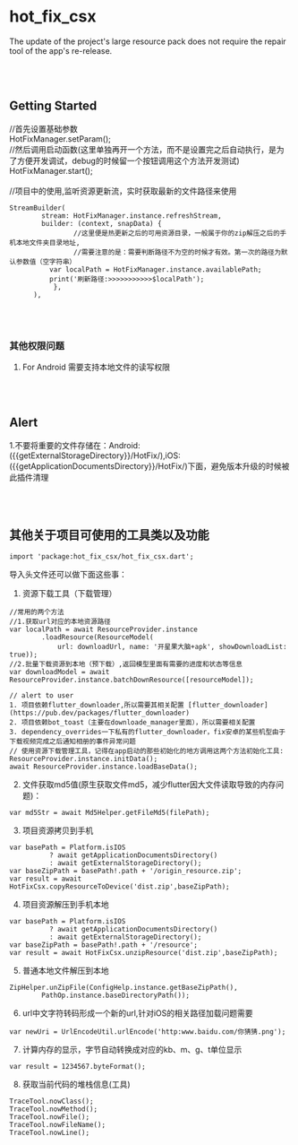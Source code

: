 <!--
 * @Author: Cao Shixin
 * @Date: 2022-01-19 14:57:55
 * @LastEditors: Cao Shixin
 * @LastEditTime: 2022-04-24 09:11:46
 * @Description: 
-->
# hot_fix_csx

The update of the project's large resource pack does not require the repair tool of the app's re-release.

<br /><br />

## Getting Started
//首先设置基础参数<br />
HotFixManager.setParam();<br />
//然后调用启动函数(这里单独再开一个方法，而不是设置完之后自动执行，是为了方便开发调试，debug的时候留一个按钮调用这个方法开发测试)<br />
HotFixManager.start();<br />
<br />
//项目中的使用,监听资源更新流，实时获取最新的文件路径来使用
```
StreamBuilder(
        stream: HotFixManager.instance.refreshStream,
        builder: (context, snapData) {
                //这里便是热更新之后的可用资源目录，一般属于你的zip解压之后的手机本地文件夹目录地址,
                //需要注意的是：需要判断路径不为空的时候才有效。第一次的路径为默认参数值（空字符串）
          var localPath = HotFixManager.instance.availablePath;
          print('刷新路径:>>>>>>>>>>>$localPath');
           },
      ),
```

<br /><br />

### 其他权限问题
1. For Android 需要支持本地文件的读写权限

<br /><br />

## Alert
1.不要将重要的文件存储在：Android:({{getExternalStorageDirectory}}/HotFix/),iOS:({{getApplicationDocumentsDirectory}}/HotFix/)下面，避免版本升级的时候被此插件清理

<br /><br />

## 其他关于项目可使用的工具类以及功能
```
import 'package:hot_fix_csx/hot_fix_csx.dart';
```
导入头文件还可以做下面这些事：

1. 资源下载工具（下载管理）
```
//常用的两个方法
//1.获取url对应的本地资源路径
var localPath = await ResourceProvider.instance
        .loadResource(ResourceModel(
            url: downloadUrl, name: '开星果大脑+apk', showDownloadList: true));
//2.批量下载资源到本地（预下载）,返回模型里面有需要的进度和状态等信息
var downloadModel = await ResourceProvider.instance.batchDownResource([resourceModel]);

// alert to user
1. 项目依赖flutter_downloader,所以需要其相关配置 [flutter_downloader](https://pub.dev/packages/flutter_downloader)
2. 项目依赖bot_toast（主要在downloade_manager里面），所以需要相关配置
3. dependency_overrides一下私有的flutter_downloader，fix安卓的某些机型由于下载视频完成之后通知相册的事件异常问题
// 使用资源下载管理工具，记得在app启动的那些初始化的地方调用这两个方法初始化工具:
ResourceProvider.instance.initData();
await ResourceProvider.instance.loadBaseData();
```

2. 文件获取md5值(原生获取文件md5，减少flutter因大文件读取导致的内存问题)：
```
var md5Str = await Md5Helper.getFileMd5(filePath);
```

3. 项目资源拷贝到手机
```
var basePath = Platform.isIOS
          ? await getApplicationDocumentsDirectory()
          : await getExternalStorageDirectory();
var baseZipPath = basePath!.path + '/origin_resource.zip';
var result = await HotFixCsx.copyResourceToDevice('dist.zip',baseZipPath);
```

4. 项目资源解压到手机本地
```
var basePath = Platform.isIOS
          ? await getApplicationDocumentsDirectory()
          : await getExternalStorageDirectory();
var baseZipPath = basePath!.path + '/resource';
var result = await HotFixCsx.unzipResource('dist.zip',baseZipPath);
```

5. 普通本地文件解压到本地
```
ZipHelper.unZipFile(ConfigHelp.instance.getBaseZipPath(),
        PathOp.instance.baseDirectoryPath());
```

6. url中文字符转码形成一个新的url,针对iOS的相关路径加载问题需要
```
var newUri = UrlEncodeUtil.urlEncode('http:www.baidu.com/你猜猜.png');
```

7. 计算内存的显示，字节自动转换成对应的kb、m、g、t单位显示
```
var result = 1234567.byteFormat();
```

8. 获取当前代码的堆栈信息(工具)
```
TraceTool.nowClass();
TraceTool.nowMethod();
TraceTool.nowFile();
TraceTool.nowFileName();
TraceTool.nowLine();
```

